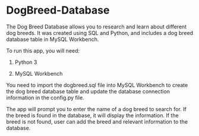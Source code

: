 # DogBreed-Database
 The Dog Breed Database allows you to research and learn about different dog breeds. It was created using SQL and Python, and includes a dog breed database table in MySQL Workbench.
 

To run this app, you will need:

1. Python 3

2. MySQL Workbench

You need to import the dogbreed.sql file into MySQL Workbench to create the dog breed database table and update the database connection information in the config.py file.

The app will prompt you to enter the name of a dog breed to search for. If the breed is found in the database, it will display the information. If the breed is not found, user can add the breed and relevant information to the database.
